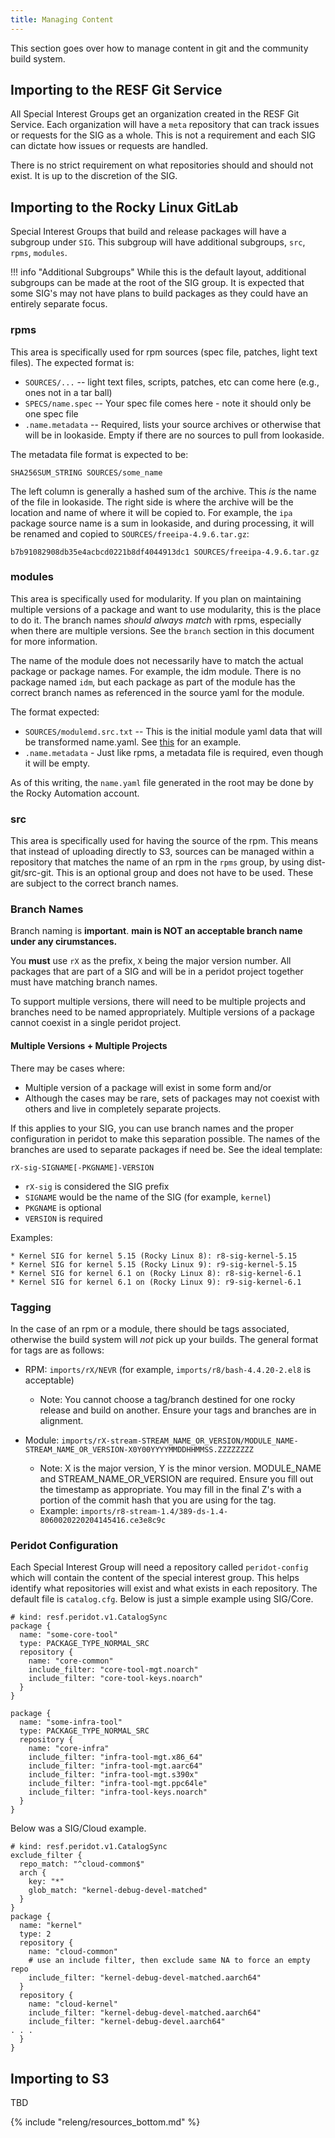 ```yaml
---
title: Managing Content
---
```


This section goes over how to manage content in git and the community build system.

## Importing to the RESF Git Service

All Special Interest Groups get an organization created in the RESF Git Service. Each organization will have a `meta` repository that can track issues or requests for the SIG as a whole. This is not a requirement and each SIG can dictate how issues or requests are handled.

There is no strict requirement on what repositories should and should not exist. It is up to the discretion of the SIG.

## Importing to the Rocky Linux GitLab

Special Interest Groups that build and release packages will have a subgroup under `SIG`. This subgroup will have additional subgroups, `src`, `rpms`, `modules`.

!!! info "Additional Subgroups"
    While this is the default layout, additional subgroups can be made at the root of the SIG group. It is expected that some SIG's may not have plans to build packages as they could have an entirely separate focus.

### rpms

This area is specifically used for rpm sources (spec file, patches, light text files). The expected format is:

* `SOURCES/...` -- light text files, scripts, patches, etc can come here (e.g., ones not in a tar ball)
* `SPECS/name.spec` -- Your spec file comes here - note it should only be one spec file
* `.name.metadata` -- Required, lists your source archives or otherwise that will be in lookaside. Empty if there are no sources to pull from lookaside.

The metadata file format is expected to be:

```
SHA256SUM_STRING SOURCES/some_name
```

The left column is generally a hashed sum of the archive. This *is* the name of the file in lookaside. The right side is where the archive will be the location and name of where it will be copied to. For example, the `ipa` package source name is a sum in lookaside, and during processing, it will be renamed and copied to `SOURCES/freeipa-4.9.6.tar.gz`:

```
b7b91082908db35e4acbcd0221b8df4044913dc1 SOURCES/freeipa-4.9.6.tar.gz
```

### modules

This area is specifically used for modularity. If you plan on maintaining multiple versions of a package and want to use modularity, this is the place to do it. The branch names *should always match* with rpms, especially when there are multiple versions. See the `branch` section in this document for more information.

The name of the module does not necessarily have to match the actual package or package names. For example, the idm module. There is no package named `idm`, but each package as part of the module has the correct branch names as referenced in the source yaml for the module.

The format expected:

* `SOURCES/modulemd.src.txt` -- This is the initial module yaml data that will be transformed name.yaml. See [this](https://git.rockylinux.org/staging/modules/idm/-/blob/r8-stream-client/SOURCES/modulemd.src.txt) for an example.
* `.name.metadata` - Just like rpms, a metadata file is required, even though it will be empty.

As of this writing, the `name.yaml` file generated in the root may be done by the Rocky Automation account.

### src

This area is specifically used for having the source of the rpm. This means that instead of uploading directly to S3, sources can be managed within a repository that matches the name of an rpm in the `rpms` group, by using dist-git/src-git. This is an optional group and does not have to be used. These are subject to the correct branch names.

### Branch Names

Branch naming is **important**. **main is NOT an acceptable branch name under any cirumstances.**

You **must** use `rX` as the prefix, `X` being the major version number. All packages that are part of a SIG and will be in a peridot project together must have matching branch names.

To support multiple versions, there will need to be multiple projects and branches need to be named appropriately. Multiple versions of a package cannot coexist in a single peridot project.

#### Multiple Versions + Multiple Projects

There may be cases where:

* Multiple version of a package will exist in some form and/or
* Although the cases may be rare, sets of packages may not coexist with others and live in completely separate projects.

If this applies to your SIG, you can use branch names and the proper configuration in peridot to make this separation possible. The names of the branches are used to separate packages if need be. See the ideal template:

`rX-sig-SIGNAME[-PKGNAME]-VERSION`

* `rX-sig` is considered the SIG prefix
* `SIGNAME` would be the name of the SIG (for example, `kernel`)
* `PKGNAME` is optional
* `VERSION` is required

Examples:

```
* Kernel SIG for kernel 5.15 (Rocky Linux 8): r8-sig-kernel-5.15
* Kernel SIG for kernel 5.15 (Rocky Linux 9): r9-sig-kernel-5.15
* Kernel SIG for kernel 6.1 on (Rocky Linux 8): r8-sig-kernel-6.1
* Kernel SIG for kernel 6.1 on (Rocky Linux 9): r9-sig-kernel-6.1
```

### Tagging

In the case of an rpm or a module, there should be tags associated, otherwise the build system will *not* pick up your builds. The general format for tags are as follows:

* RPM: `imports/rX/NEVR` (for example, `imports/r8/bash-4.4.20-2.el8` is acceptable)
  * Note: You cannot choose a tag/branch destined for one rocky release and build on another. Ensure your tags and branches are in alignment.

* Module: `imports/rX-stream-STREAM_NAME_OR_VERSION/MODULE_NAME-STREAM_NAME_OR_VERSION-X0Y00YYYYMMDDHHMMSS.ZZZZZZZZ`
  * Note: X is the major version, Y is the minor version. MODULE_NAME and STREAM_NAME_OR_VERSION are required. Ensure you fill out the timestamp as appropriate. You may fill in the final Z's with a portion of the commit hash that you are using for the tag.
  * Example: `imports/r8-stream-1.4/389-ds-1.4-8060020220204145416.ce3e8c9c`

### Peridot Configuration

Each Special Interest Group will need a repository called `peridot-config` which will contain the content of the special interest group. This helps identify what repositories will exist and what exists in each repository. The default file is `catalog.cfg`. Below is just a simple example using SIG/Core.

```
# kind: resf.peridot.v1.CatalogSync
package {
  name: "some-core-tool"
  type: PACKAGE_TYPE_NORMAL_SRC
  repository {
    name: "core-common"
    include_filter: "core-tool-mgt.noarch"
    include_filter: "core-tool-keys.noarch"
  }
}

package {
  name: "some-infra-tool"
  type: PACKAGE_TYPE_NORMAL_SRC
  repository {
    name: "core-infra"
    include_filter: "infra-tool-mgt.x86_64"
    include_filter: "infra-tool-mgt.aarc64"
    include_filter: "infra-tool-mgt.s390x"
    include_filter: "infra-tool-mgt.ppc64le"
    include_filter: "infra-tool-keys.noarch"
  }
}
```

Below was a SIG/Cloud example.

```
# kind: resf.peridot.v1.CatalogSync
exclude_filter {
  repo_match: "^cloud-common$"
  arch {
    key: "*"
    glob_match: "kernel-debug-devel-matched"
  }
}
package {
  name: "kernel"
  type: 2
  repository {
    name: "cloud-common"
    # use an include filter, then exclude same NA to force an empty repo
    include_filter: "kernel-debug-devel-matched.aarch64"
  }
  repository {
    name: "cloud-kernel"
    include_filter: "kernel-debug-devel-matched.aarch64"
    include_filter: "kernel-debug-devel.aarch64"
. . .
  }
}
```

## Importing to S3

TBD

{% include "releng/resources_bottom.md" %}
